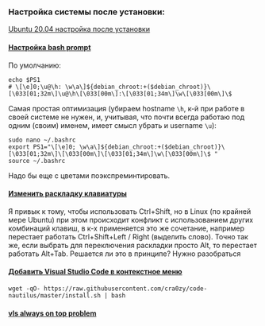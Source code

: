 ### Настройка системы после установки:
[Ubuntu 20.04 настройка после установки](https://mertviyprorok.com/articles/operating-system/settings/ubuntu-20-04-nastrojka-posle-ustanovki/#install-qbittorrent)

#### [Настройка bash prompt](https://pingvinus.ru/note/bash-promt)

По умолчанию:
```
echo $PS1
# \[\e]0;\u@\h: \w\a\]${debian_chroot:+($debian_chroot)}\[\033[01;32m\]\u@\h\[\033[00m\]:\[\033[01;34m\]\w\[\033[00m\]\$

```

Самая простая оптимизация (убираем hostname `\h`, к-й при работе в своей системе не нужен, и, учитывая, что почти всегда работаю под одним (своим) именем, имеет смысл убрать и username `\u`):
```
sudo nano ~/.bashrc
export PS1="\[\e]0; \w\a\]${debian_chroot:+($debian_chroot)}\[\033[01;32m\]\[\033[00m\]\[\033[01;34m\]\w\[\033[00m\]\$ "
source ~/.bashrc
```
Надо бы еще с цветами поэкспреминтировать.


#### [Изменить раскладку клавиатуры](https://itectec.com/ubuntu/ubuntu-18-04-ctrlshift-to-change-language/)
Я привык к тому, чтобы использовать Ctrl+Shift, но в Linux (по крайней мере Ubuntu)
при этом происходит конфликт с использованием других комбинаций клавиш, в к-х применяется это же сочетание, например перестает работать Ctrl+Shift+Left / Right (выделить слово). 
Точно так же, если выбрать для переключения раскладки просто Alt, то перестает работать Alt+Tab.
Решается ли это в принципе? Нужно разобраться


#### [Добавить Visual Studio Code в контекстное меню](https://askubuntu.com/questions/1049111/add-open-with-vscode-to-context-menu-in-ubuntu)
```
wget -qO- https://raw.githubusercontent.com/cra0zy/code-nautilus/master/install.sh | bash
```

#### [vls always on top problem](https://askubuntu.com/a/1376204)
